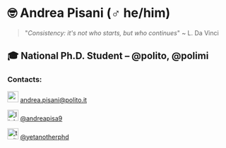<!--## Hi there 👋-->

<!--
**andreapisa9/andreapisa9** is a ✨ _special_ ✨ repository because its `README.md` (this file) appears on your GitHub profile.

Here are some ideas to get you started:

- 🔭 I’m currently working on ...
- 🌱 I’m currently learning ...
- 👯 I’m looking to collaborate on ...
- 🤔 I’m looking for help with ...
- 💬 Ask me about ...
- 📫 How to reach me: ...
- 😄 Pronouns: ...
- ⚡ Fun fact: ...
-->
# 🤓 Andrea Pisani (♂︎ he/him)

> "*Consistency: it's not who starts, but who continues*"
> ~ L. Da Vinci

## 🎓 National Ph.D. Student – @polito, @polimi
### Contacts:
<img src="https://github.com/andreapisa9/andreapisa9/assets/75833424/084c905f-cf85-43c1-b720-dcea18917df0" alt="mail_icon" width="25em"/> [andrea.pisani@polito.it](mailto:andrea.pisani@polito.it)

<img src="https://github.com/andreapisa9/andreapisa9/assets/75833424/67febe2d-37f9-48e4-82e7-3bfd8ca71d7c" alt="linkedin_icon" width="25em"/> [@andreapisa9](linkedin.com/in/andreapisa9/)

<img src="https://github.com/andreapisa9/andreapisa9/assets/75833424/e17f40a6-a6ac-42cc-b828-ed5c617157e5" alt="twitter_icon" width="25em"/> [@yetanotherphd](twitter.com/yetanotherphd)

